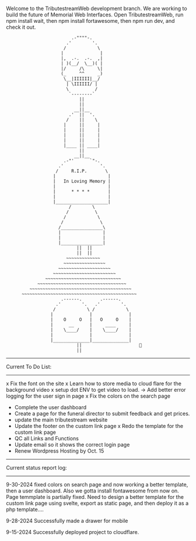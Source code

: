 Welcome to the TributestreamWeb development branch.
We are working to build the future of Memorial Web Interfaces.
Open TributestreamWeb, run npm install wait, then npm install fortawesome, then npm run dev, and check it out.

                             .-""""-.
                           .'        '.
                          /            \
                         |              |
                         |,  .-.  .-.  ,|
                         | )(__/  \__)( |
                         |/     /\     \|
                         (_     ^^     _)
                          \__|IIIIII|__/
                           | \IIIIII/ |
                           \          /
                            `--------`
                                ||
                                ||
                              __||__
                            .'  ||  '.
                           /    ||    \
                          |     ||     |
                          |     ||     |
                          |     ||     |
                          |     ||     |
                          |____ || ____|
                                ||
                              __||__
                          .-"'      `"-.
                        .'              '.
                       /     R.I.P.       \
                      |                    |
                      |   In Loving Memory |
                      |                    |
                      |      * * * *       |
                      |                    |
                      |____________________|
                            /        \
                           /          \
                          /            \
                         /              \
                        /________________\
                        |                |
                        |                |
                        |________________|
                               ||  ||
                               ||  ||
                           ~~~~~~~~~~~~~
                          ~~~~~~~~~~~~~~~~
                        ~~~~~~~~~~~~~~~~~~~~
                      ~~~~~~~~~~~~~~~~~~~~~~~~
                   ~~~~~~~~~~~~~~~~~~~~~~~~~~~~~
                ~~~~~~~~~~~~~~~~~~~~~~~~~~~~~~~~~~
             ~~~~~~~~~~~~~~~~~~~~~~~~~~~~~~~~~~~~~~~
          ~~~~~~~~~~~~~~~~~~~~~~~~~~~~~~~~~~~~~~~~~~~~
                         .------.       .------.
                       .'        '.   .'        '.
                      /            \ /            \
                     |              |              |
                     |    O     O   |   O     O    |
                     |      __      |     ____     |
                     |    \____/    |    \____/    |
                     |              |              |
                     |______________|______________|
                               ||                      🌙
                               ||

*******************
Current To Do List:
*******************
x Fix the font on the site
x Learn how to store media to cloud flare for the background video
x setup dot ENV to get video to load.
-> Add better error logging for the user sign in page
x Fix the colors on the search page
- Complete the user dashboard
- Create a page for the funeral director to submit feedback and get prices.
- update the main tributestream website
- Update the footer on the custom link page
x Redo the template for the custom link page
- QC all Links and Functions
- Update email so it shows the correct login page
- Renew Wordpress Hosting by Oct. 15 


**************************
Current status report log:
**************************

9-30-2024 
fixed colors on search page and now working a better template, then a user dashboard.  Also we gotta install fontawesome from now on. Page temmplate is partially fixed. Need to design a better template for the custom link page using svelte, export as static page, and then deploy it as a php template....

9-28-2024
Successfully made a drawer for mobile 

9-15-2024 
Successfully deployed project to cloudflare.
